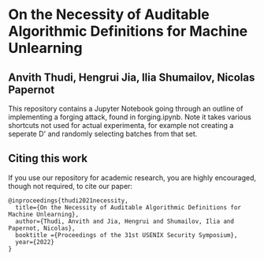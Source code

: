 # On the Necessity of Auditable Algorithmic Definitions for Machine Unlearning
## Anvith Thudi, Hengrui Jia, Ilia Shumailov, Nicolas Papernot

This repository contains a Jupyter Notebook going through an outline of implementing a forging attack, found in forging.ipynb. Note it takes various shortcuts not used for actual experimenta, for example not creating a seperate D' and randomly selecting batches from that set. 

## Citing this work

If you use our repository for academic research, you are highly encouraged, though not required, to cite our paper:

```
@inproceedings{thudi2021necessity,
  title={On the Necessity of Auditable Algorithmic Definitions for Machine Unlearning},
  author={Thudi, Anvith and Jia, Hengrui and Shumailov, Ilia and Papernot, Nicolas},
  booktitle ={Proceedings of the 31st USENIX Security Symposium},
  year={2022}
}
```

